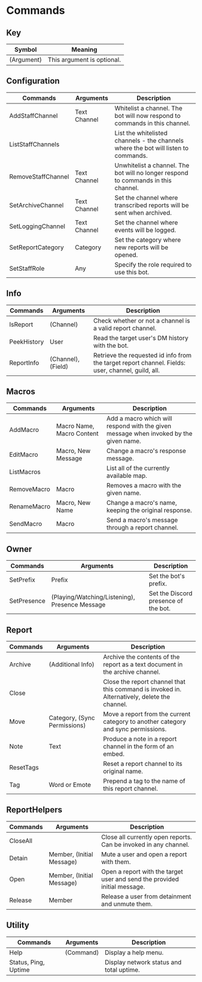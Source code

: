 # Commands

## Key
| Symbol     | Meaning                    |
| ---------- | -------------------------- |
| (Argument) | This argument is optional. |

## Configuration
| Commands           | Arguments    | Description                                                                         |
| ------------------ | ------------ | ----------------------------------------------------------------------------------- |
| AddStaffChannel    | Text Channel | Whitelist a channel. The bot will now respond to commands in this channel.          |
| ListStaffChannels  | <none>       | List the whitelisted channels - the channels where the bot will listen to commands. |
| RemoveStaffChannel | Text Channel | Unwhitelist a channel. The bot will no longer respond to commands in this channel.  |
| SetArchiveChannel  | Text Channel | Set the channel where transcribed reports will be sent when archived.               |
| SetLoggingChannel  | Text Channel | Set the channel where events will be logged.                                        |
| SetReportCategory  | Category     | Set the category where new reports will be opened.                                  |
| SetStaffRole       | Any          | Specify the role required to use this bot.                                          |

## Info
| Commands    | Arguments          | Description                                                                                       |
| ----------- | ------------------ | ------------------------------------------------------------------------------------------------- |
| IsReport    | (Channel)          | Check whether or not a channel is a valid report channel.                                         |
| PeekHistory | User               | Read the target user's DM history with the bot.                                                   |
| ReportInfo  | (Channel), (Field) | Retrieve the requested id info from the target report channel. Fields: user, channel, guild, all. |

## Macros
| Commands    | Arguments                 | Description                                                                           |
| ----------- | ------------------------- | ------------------------------------------------------------------------------------- |
| AddMacro    | Macro Name, Macro Content | Add a macro which will respond with the given message when invoked by the given name. |
| EditMacro   | Macro, New Message        | Change a macro's response message.                                                    |
| ListMacros  | <none>                    | List all of the currently available map.                                              |
| RemoveMacro | Macro                     | Removes a macro with the given name.                                                  |
| RenameMacro | Macro, New Name           | Change a macro's name, keeping the original response.                                 |
| SendMacro   | Macro                     | Send a macro's message through a report channel.                                      |

## Owner
| Commands    | Arguments                                      | Description                          |
| ----------- | ---------------------------------------------- | ------------------------------------ |
| SetPrefix   | Prefix                                         | Set the bot's prefix.                |
| SetPresence | (Playing/Watching/Listening), Presence Message | Set the Discord presence of the bot. |

## Report
| Commands  | Arguments                    | Description                                                                                  |
| --------- | ---------------------------- | -------------------------------------------------------------------------------------------- |
| Archive   | (Additional Info)            | Archive the contents of the report as a text document in the archive channel.                |
| Close     | <none>                       | Close the report channel that this command is invoked in. Alternatively, delete the channel. |
| Move      | Category, (Sync Permissions) | Move a report from the current category to another category and sync permissions.            |
| Note      | Text                         | Produce a note in a report channel in the form of an embed.                                  |
| ResetTags | <none>                       | Reset a report channel to its original name.                                                 |
| Tag       | Word or Emote                | Prepend a tag to the name of this report channel.                                            |

## ReportHelpers
| Commands | Arguments                 | Description                                                               |
| -------- | ------------------------- | ------------------------------------------------------------------------- |
| CloseAll | <none>                    | Close all currently open reports. Can be invoked in any channel.          |
| Detain   | Member, (Initial Message) | Mute a user and open a report with them.                                  |
| Open     | Member, (Initial Message) | Open a report with the target user and send the provided initial message. |
| Release  | Member                    | Release a user from detainment and unmute them.                           |

## Utility
| Commands             | Arguments | Description                              |
| -------------------- | --------- | ---------------------------------------- |
| Help                 | (Command) | Display a help menu.                     |
| Status, Ping, Uptime | <none>    | Display network status and total uptime. |

